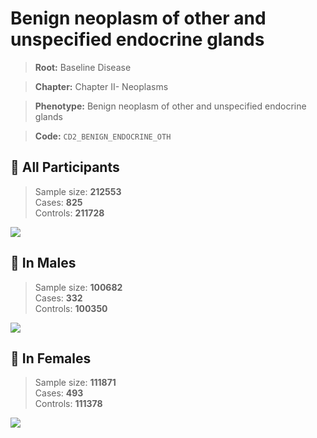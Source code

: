 # Benign neoplasm of other and unspecified endocrine glands

> **Root:** Baseline Disease  

> **Chapter:** Chapter II- Neoplasms  

> **Phenotype:** Benign neoplasm of other and unspecified endocrine glands  

> **Code:** `CD2_BENIGN_ENDOCRINE_OTH`

## 🧪 All Participants  
> Sample size: **212553**  
> Cases: **825**  
> Controls: **211728**
<img src="/Disease/Figures/ALL/Incidence/CD2_BENIGN_ENDOCRINE_OTH.png"/>
<CsvTable src="/Disease/Data/ALL/Incidence/COX_CD2_BENIGN_ENDOCRINE_OTH.csv" label="🔍 View full results" />

## 👨 In Males  
> Sample size: **100682**  
> Cases: **332**  
> Controls: **100350**
<img src="/Disease/Figures/Male/Incidence/CD2_BENIGN_ENDOCRINE_OTH.png"/>
<CsvTable src="/Disease/Data/Male/Incidence/COX_CD2_BENIGN_ENDOCRINE_OTH.csv" label="🔍 View full results" />

## 👩 In Females  
> Sample size: **111871**  
> Cases: **493**  
> Controls: **111378**
<img src="/Disease/Figures/Female/Incidence/CD2_BENIGN_ENDOCRINE_OTH.png"/>
<CsvTable src="/Disease/Data/Female/Incidence/COX_CD2_BENIGN_ENDOCRINE_OTH.csv" label="🔍 View full results" />
